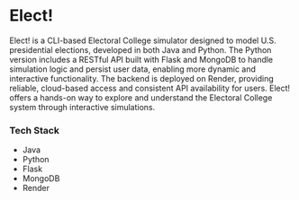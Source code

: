 # Elect!
Elect! is a CLI-based Electoral College simulator designed to model U.S. presidential elections, developed in both Java and Python. The Python version includes a RESTful API built with Flask and MongoDB to handle simulation logic and persist user data, enabling more dynamic and interactive functionality. The backend is deployed on Render, providing reliable, cloud-based access and consistent API availability for users. Elect! offers a hands-on way to explore and understand the Electoral College system through interactive simulations.

### Tech Stack
- Java
- Python
- Flask
- MongoDB
- Render
